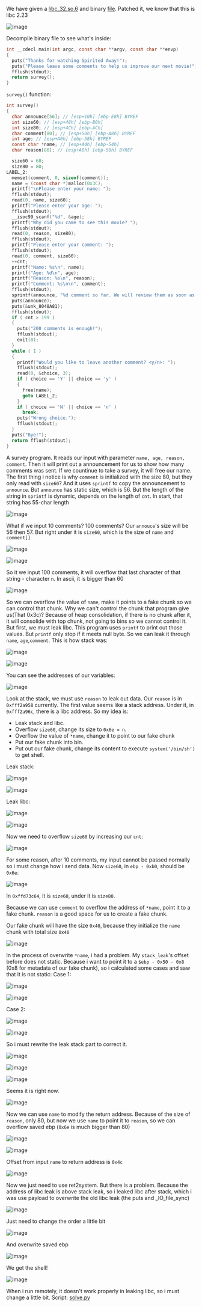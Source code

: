 We have given a [libc_32.so.6](https://pwnable.tw/static/libc/libc_32.so.6) and binary [file](https://pwnable.tw/static/chall/spirited_away). Patched it, we know that this is libc 2.23

![image](https://hackmd.io/_uploads/SyVG2xNI1l.png)

Decompile binary file to see what's inside: 
```c
int __cdecl main(int argc, const char **argv, const char **envp)
{
  puts("Thanks for watching Spirited Away!");
  puts("Please leave some comments to help us improve our next movie!");
  fflush(stdout);
  return survey();
}
```
`survey()` function: 
```c
int survey()
{
  char announce[56]; // [esp+10h] [ebp-E8h] BYREF
  int size60; // [esp+48h] [ebp-B0h]
  int size80; // [esp+4Ch] [ebp-ACh]
  char comment[80]; // [esp+50h] [ebp-A8h] BYREF
  int age; // [esp+A0h] [ebp-58h] BYREF
  const char *name; // [esp+A4h] [ebp-54h]
  char reason[80]; // [esp+A8h] [ebp-50h] BYREF

  size60 = 60;
  size80 = 80;
LABEL_2:
  memset(comment, 0, sizeof(comment));
  name = (const char *)malloc(0x3C);
  printf("\nPlease enter your name: ");
  fflush(stdout);
  read(0, name, size60);
  printf("Please enter your age: ");
  fflush(stdout);
  __isoc99_scanf("%d", &age);
  printf("Why did you came to see this movie? ");
  fflush(stdout);
  read(0, reason, size80);
  fflush(stdout);
  printf("Please enter your comment: ");
  fflush(stdout);
  read(0, comment, size60);
  ++cnt;
  printf("Name: %s\n", name);
  printf("Age: %d\n", age);
  printf("Reason: %s\n", reason);
  printf("Comment: %s\n\n", comment);
  fflush(stdout);
  sprintf(announce, "%d comment so far. We will review them as soon as we can", cnt);
  puts(announce);
  puts(&unk_8048A81);
  fflush(stdout);
  if ( cnt > 199 )
  {
    puts("200 comments is enough!");
    fflush(stdout);
    exit(0);
  }
  while ( 1 )
  {
    printf("Would you like to leave another comment? <y/n>: ");
    fflush(stdout);
    read(0, &choice, 3);
    if ( choice == 'Y' || choice == 'y' )
    {
      free(name);
      goto LABEL_2;
    }
    if ( choice == 'N' || choice == 'n' )
      break;
    puts("Wrong choice.");
    fflush(stdout);
  }
  puts("Bye!");
  return fflush(stdout);
}
```

A survey program. It reads our input with parameter `name, age, reason, comment`. Then it will print out a announcement for us to show how many comments was     sent. If we countinue to take a survey, it will free our name. 
The first thing i notice is why `comment` is initialized with the size 80, but they only read with `size60`? And it uses `sprintf` to copy the announcement to `announce`. But `announce` has static size, which is 56. But the length of the string in `sprintf` is dynamic, depends on the length of `cnt`. In start, that string has 55-char length

![image](https://hackmd.io/_uploads/rJL1kZVLkx.png)

What if we input 10 comments? 100 comments? Our `annouce`'s size will be 56 then 57. But right under it is `size60`, which is the size of `name` and `comment[]`

![image](https://hackmd.io/_uploads/SJ40kbVUke.png)

![image](https://hackmd.io/_uploads/H1ZXeZEUkg.png)

So it we input 100 comments, it will overflow that last character of that string - character `n`. In ascii, it is bigger than 60

![image](https://hackmd.io/_uploads/HJQIKWVUJe.png)

So we can overflow the value of `name`, make it points to a fake chunk so we can control that chunk. Why we can't control the chunk that program give us(That 0x3c)? Because of heap consolidation, if there is no chunk after it, it will consolide with top chunk, not going to bins so we cannot control it. 
But first, we must leak libc. This program uses `printf` to print out those values. But `printf` only stop if it meets null byte. So we can leak it through `name`, `age`,`comment`.
This is how stack was:

![image](https://hackmd.io/_uploads/rJpqxn4Lke.png)

![image](https://hackmd.io/_uploads/r1sigh4Iyx.png)


You can see the addresses of our variables: 

![image](https://hackmd.io/_uploads/H1hW-3VIke.png)

Look at the stack, we must use `reason` to leak out data. Our `reason` is in `0xfff2a958` currently. The first value seems like a stack address. Under it, in `0xfff2a96c`, there is a libc address. So my idea is: 
- Leak stack and libc. 
- Overflow `size60`, change its size to `0x6e = n`. 
- Overflow the value of `*name`, change it to point to our fake chunk
- Put our fake chunk into bin. 
- Put out our fake chunk, change its content to execute `system('/bin/sh')` to get shell. 

Leak stack: 

![image](https://hackmd.io/_uploads/HkkkX3V8yg.png)

![image](https://hackmd.io/_uploads/BycB73VUJx.png)

Leak libc: 

![image](https://hackmd.io/_uploads/ByL6VhEIyl.png)


![image](https://hackmd.io/_uploads/HkPAN24IJx.png)


Now we need to overflow `size60` by increasing our `cnt`: 

![image](https://hackmd.io/_uploads/B1ui934Ikx.png)

For some reason, after 10 comments, my input cannot be passed normally so i must change how i send data. 
Now `size60`, in `ebp - 0xb0`, should be `0x6e`:

![image](https://hackmd.io/_uploads/r1IMohVUkl.png)

In `0xffd73c64`, it is `size60`, under it is `size80`.

Because we can use `comment` to overflow the address of `*name`, point it to a fake chunk. `reason` is a good space for us to create a fake chunk. 

Our fake chunk will have the size `0x40`, because they initialize the `name` chunk with total size `0x40`

![image](https://hackmd.io/_uploads/HyjtTyBIkg.png)

In the process of overwrite `*name`, i had a problem. My `stack_leak`'s offset before does not static. Because i want to point it to a `$ebp - 0x50 - 0x8` (0x8 for metadata of our fake chunk), so i calculated some cases and saw that it is not static:
Case 1:

![image](https://hackmd.io/_uploads/ryr8CJr8yg.png)

![image](https://hackmd.io/_uploads/Bk5pRJr8yg.png)

Case 2:

![image](https://hackmd.io/_uploads/BkU1JxBU1x.png)

![image](https://hackmd.io/_uploads/Syg7yeBLkl.png)

So i must rewrite the leak stack part to correct it.

![image](https://hackmd.io/_uploads/BkHpeerIkl.png)

![image](https://hackmd.io/_uploads/r10w-eSL1x.png)

![image](https://hackmd.io/_uploads/Hyv5beB8kx.png)


Seems it is right now. 

![image](https://hackmd.io/_uploads/Bk0nXer8Jl.png)

Now we can use `name` to modify the return address. Because of the size of `reason`, only 80, but now we use `name` to point it to `reason`, so we can overflow saved ebp (`0x6e` is much bigger than 80)

![image](https://hackmd.io/_uploads/BJfaNgrIkg.png)

![image](https://hackmd.io/_uploads/H1WnNgrU1g.png)

Offset from input `name` to return address is `0x4c`

![image](https://hackmd.io/_uploads/ryDmHeSIJg.png)

Now we just need to use ret2system. But there is a problem. Because the address of libc leak is above stack leak, so i leaked libc after stack, which i was use payload to overwrite the old libc leak (the puts and \_IO\_file\_sync)

![image](https://hackmd.io/_uploads/rkyzDgrLkg.png)

Just need to change the order a little bit

![image](https://hackmd.io/_uploads/r1xXDDeHIJg.png)

And overwrite saved ebp

![image](https://hackmd.io/_uploads/SJS5DxBLkg.png)

We get the shell! 

![image](https://hackmd.io/_uploads/rye0vgSI1g.png)

When i run remotely, it doesn't work properly in leaking libc, so i must change a little bit.
Script: [solve.py](https://github.com/q11N9/CTF_Writeups/blob/main/CTFpwn/pwnable.tw/SpiritedAway/solve.py)
